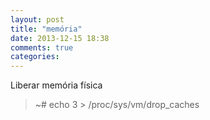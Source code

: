 ```yaml
---
layout: post
title: "memória"
date: 2013-12-15 18:38
comments: true
categories: 
---
```

Liberar memória física

>~# echo 3 > /proc/sys/vm/drop_caches

